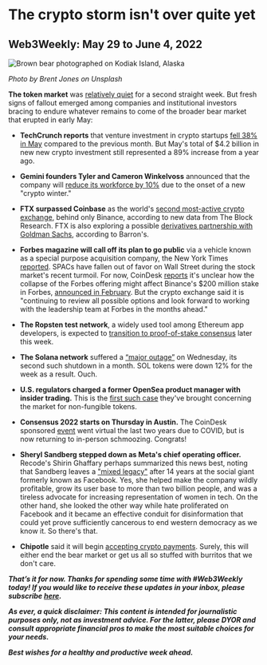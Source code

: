 # The crypto storm isn't over quite yet
## Web3Weekly: May 29 to June 4, 2022

![Brown bear photographed on Kodiak Island, Alaska](https://images.unsplash.com/photo-1572118545839-fe487faa34cb?ixlib=rb-1.2.1&ixid=MnwxMjA3fDB8MHxwaG90by1wYWdlfHx8fGVufDB8fHx8&auto=format&fit=crop&w=992&q=80)

*Photo by Brent Jones on Unsplash*

**The token market** was [relatively quiet](https://www.coindesk.com/markets/2022/06/03/bitcoin-weighed-down-by-34k-resistance-support-at-20k-25k/) for a second straight week. But fresh signs of fallout emerged among companies and institutional investors bracing to endure whatever remains to come of the broader bear market that erupted in early May:

- **TechCrunch reports** that venture investment in crypto startups [fell 38% in May](https://techcrunch.com/2022/06/01/vc-funding-for-crypto-projects-fell-in-may-but-many-investors-remain-bullish/) compared to the previous month. But May's total of $4.2 billion in new new crypto investment still represented a  89% increase from a year ago.

- **Gemini founders Tyler and Cameron Winkelvoss** announced that the company will [reduce its workforce by 10%](https://www.gemini.com/blog/a-message-from-cameron-and-tyler) due to the onset of a new "crypto winter."

- **FTX surpassed Coinbase** as the world's [second most-active crypto exchange](https://www.theblockcrypto.com/linked/149654/ftx-surpassed-coinbase-as-second-biggest-centralized-crypto-exchange-in-may), behind only Binance, according to new data from The Block Research. FTX is also exploring a possible [derivatives partnership with Goldman Sachs](https://www.barrons.com/articles/goldman-sachs-ftx-derivatives-51654027703), according to Barron's.

- **Forbes magazine will call off its plan to go public** via a vehicle known as a special purpose acquisition company, the New York Times [reported](https://www.nytimes.com/2022/05/31/business/media/forbes-public-spac-deal.html). SPACs have fallen out of favor on Wall Street  during the stock market's recent turmoil. For now, CoinDesk [reports](https://www.coindesk.com/business/2022/05/31/binance-supported-deal-for-forbes-to-go-public-via-spac-is-called-off-report/) it's unclear how the collapse of the Forbes offering might affect Binance's $200 million stake in Forbes, [announced in February](https://www.cnbc.com/2022/02/10/forbes-spac-binance-led-by-the-worlds-richest-crypto-billionaire-is-taking-a-200-million-stake-in-forbes-.html). But the crypto exchange said it is "continuing to review all possible options and look forward to working with the leadership team at Forbes in the months ahead."

- **The Ropsten test network**, a widely used tool among Ethereum app developers, is expected to [transition to proof-of-stake consensus](https://decrypt.co/101707/ethereum-ropsten-test-network-ready-merge-dress-rehearsal) later this week.

- **The Solana network** suffered a [“major outage”](https://www.cnbc.com/2022/06/01/solana-suffered-its-second-outage-in-a-month-sending-price-plunging.html) on Wednesday, its second such shutdown in a month. SOL tokens were down 12% for the week as a result. Ouch.

- **U.S. regulators charged a former OpenSea product manager with insider trading.** This is the [first such case](https://www.justice.gov/usao-sdny/pr/former-employee-nft-marketplace-charged-first-ever-digital-asset-insider-trading-scheme) they've brought concerning the market for non-fungible tokens.

- **Consensus 2022 starts on Thursday in Austin.** The CoinDesk sponsored [event](https://www.coindesk.com/consensus2022/) went virtual the last two years due to COVID, but is now returning to in-person schmoozing. Congrats!

- **Sheryl Sandberg stepped down as Meta's chief operating officer.** Recode's Shirin Ghaffary perhaps summarized this news best, noting that Sandberg leaves a ["mixed legacy"](https://www.vox.com/recode/23151743/sheryl-sandberg-resigns-meta-facebook-lean-in) after 14 years at the social giant formerly known as Facebook. Yes, she helped make the company wildly profitable, grow its user base to more than two billion people, and was a tireless advocate for increasing representation of women in tech. On the other hand, she looked the other way while hate proliferated on Facebook and it became an effective conduit for disinformation that could yet prove sufficiently cancerous to end western democracy as we know it. So there's that.

- **Chipotle** said it will begin [accepting crypto payments](https://www.cnet.com/personal-finance/crypto/buy-burritos-with-bitcoin-chipotle-now-accepts-cryptocurrencies/). Surely, this will either end the bear market or get us all so stuffed with burritos that we don't care.  

_**That’s it for now. Thanks for spending some time with #Web3Weekly today! If you would like to receive these updates in your inbox, please subscribe [here](https://w3w.news).**_

_**As ever, a quick disclaimer: This content is intended for journalistic purposes only, not as investment advice. For the latter, please DYOR and consult appropriate financial pros to make the most suitable choices for your needs.**_

_**Best wishes for a healthy and productive week ahead.**_  
